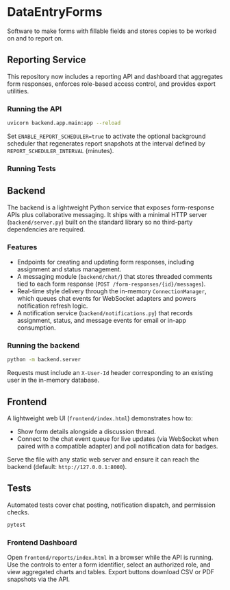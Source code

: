 # DataEntryForms

Software to make forms with fillable fields and stores copies to be worked on and to report on.

## Reporting Service

This repository now includes a reporting API and dashboard that aggregates form
responses, enforces role-based access control, and provides export utilities.

### Running the API

```bash
uvicorn backend.app.main:app --reload
```

Set `ENABLE_REPORT_SCHEDULER=true` to activate the optional background
scheduler that regenerates report snapshots at the interval defined by
`REPORT_SCHEDULER_INTERVAL` (minutes).

### Running Tests
## Backend

The backend is a lightweight Python service that exposes form-response APIs plus collaborative messaging. It ships with a minimal HTTP server (`backend/server.py`) built on the standard library so no third-party dependencies are required.

### Features

- Endpoints for creating and updating form responses, including assignment and status management.
- A messaging module (`backend/chat/`) that stores threaded comments tied to each form response (`POST /form-responses/{id}/messages`).
- Real-time style delivery through the in-memory `ConnectionManager`, which queues chat events for WebSocket adapters and powers notification refresh logic.
- A notification service (`backend/notifications.py`) that records assignment, status, and message events for email or in-app consumption.

### Running the backend

```bash
python -m backend.server
```

Requests must include an `X-User-Id` header corresponding to an existing user in the in-memory database.

## Frontend

A lightweight web UI (`frontend/index.html`) demonstrates how to:

- Show form details alongside a discussion thread.
- Connect to the chat event queue for live updates (via WebSocket when paired with a compatible adapter) and poll notification data for badges.

Serve the file with any static web server and ensure it can reach the backend (default: `http://127.0.0.1:8000`).

## Tests

Automated tests cover chat posting, notification dispatch, and permission checks.

```bash
pytest
```

### Frontend Dashboard

Open `frontend/reports/index.html` in a browser while the API is running. Use
the controls to enter a form identifier, select an authorized role, and view
aggregated charts and tables. Export buttons download CSV or PDF snapshots via
the API.
